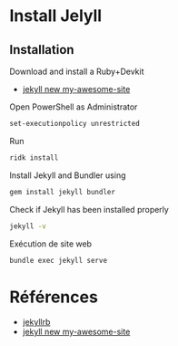 # Install Jelyll

## Installation 
Download and install a Ruby+Devkit

- [jekyll new my-awesome-site](https://rubyinstaller.org/downloads/)

Open PowerShell as Administrator


```bash
set-executionpolicy unrestricted

```
Run  

```bash
ridk install

```
 Install Jekyll and Bundler using

```bash
gem install jekyll bundler

```
Check if Jekyll has been installed properly

```bash
jekyll -v

```

Exécution de site web

```bash
bundle exec jekyll serve
```


# Références
- [jekyllrb](https://jekyllrb.com/)
- [jekyll new my-awesome-site](https://rubyinstaller.org/downloads/)